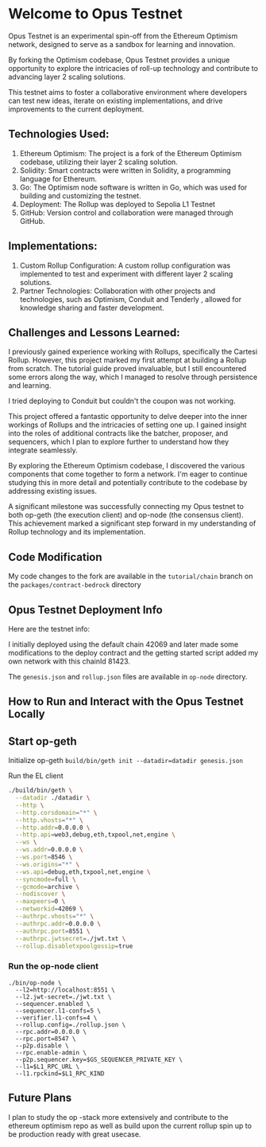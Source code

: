 # Welcome to Opus Testnet

Opus Testnet is an experimental spin-off from the Ethereum Optimism network, designed to serve as a sandbox for learning and innovation.

By forking the Optimism codebase, Opus Testnet provides a unique opportunity to explore the intricacies of roll-up technology and contribute to advancing layer 2 scaling solutions.

This testnet aims to foster a collaborative environment where developers can test new ideas, iterate on existing implementations, and drive improvements to the current deployment.

## Technologies Used:

1. Ethereum Optimism: The project is a fork of the Ethereum Optimism codebase, utilizing their layer 2 scaling solution.
2. Solidity: Smart contracts were written in Solidity, a programming language for Ethereum.
3. Go: The Optimism node software is written in Go, which was used for building and customizing the testnet.
4. Deployment: The Rollup was deployed to Sepolia L1 Testnet
5. GitHub: Version control and collaboration were managed through GitHub.


## Implementations:

1. Custom Rollup Configuration: A custom rollup configuration was implemented to test and experiment with different layer 2 scaling solutions.
2. Partner Technologies: Collaboration with other projects and technologies, such as  Optimism,  Conduit and Tenderly , allowed for knowledge sharing and faster development.


## Challenges and Lessons Learned:

I previously gained experience working with Rollups, specifically the Cartesi Rollup. However, this project marked my first attempt at building a Rollup from scratch. The tutorial guide proved invaluable, but I still encountered some errors along the way, which I managed to resolve through persistence and learning.

I tried deploying to Conduit but couldn't the coupon was not working.

This project offered a fantastic opportunity to delve deeper into the inner workings of Rollups and the intricacies of setting one up. I gained insight into the roles of additional contracts like the batcher, proposer, and sequencers, which I plan to explore further to understand how they integrate seamlessly.

By exploring the Ethereum Optimism codebase, I discovered the various components that come together to form a network. I'm eager to continue studying this in more detail and potentially contribute to the codebase by addressing existing issues.

A significant milestone was successfully connecting my Opus testnet to both op-geth (the execution client) and op-node (the consensus client). This achievement marked a significant step forward in my understanding of Rollup technology and its implementation.


## Code Modification
My code changes to the fork are available in the  `tutorial/chain` branch on the `packages/contract-bedrock` directory

## Opus Testnet Deployment Info
Here are the testnet info:

I initially deployed using the default chain 42069 and later made some modifications to the deploy contract and the getting started script added my own network with this chainId 81423.

The `genesis.json` and  `rollup.json` files are available in `op-node` directory.

## How to Run and Interact with the Opus Testnet Locally

## Start op-geth
Initialize op-geth
```build/bin/geth init --datadir=datadir genesis.json```

Run the EL client
```bash
./build/bin/geth \
  --datadir ./datadir \
  --http \
  --http.corsdomain="*" \
  --http.vhosts="*" \
  --http.addr=0.0.0.0 \
  --http.api=web3,debug,eth,txpool,net,engine \
  --ws \
  --ws.addr=0.0.0.0 \
  --ws.port=8546 \
  --ws.origins="*" \
  --ws.api=debug,eth,txpool,net,engine \
  --syncmode=full \
  --gcmode=archive \
  --nodiscover \
  --maxpeers=0 \
  --networkid=42069 \
  --authrpc.vhosts="*" \
  --authrpc.addr=0.0.0.0 \
  --authrpc.port=8551 \
  --authrpc.jwtsecret=./jwt.txt \
  --rollup.disabletxpoolgossip=true
```

### Run the op-node client
```
./bin/op-node \
  --l2=http://localhost:8551 \
  --l2.jwt-secret=./jwt.txt \
  --sequencer.enabled \
  --sequencer.l1-confs=5 \
  --verifier.l1-confs=4 \
  --rollup.config=./rollup.json \
  --rpc.addr=0.0.0.0 \
  --rpc.port=8547 \
  --p2p.disable \
  --rpc.enable-admin \
  --p2p.sequencer.key=$GS_SEQUENCER_PRIVATE_KEY \
  --l1=$L1_RPC_URL \
  --l1.rpckind=$L1_RPC_KIND
```

## Future Plans

I plan to study the op
-stack more extensively and contribute to the
ethereum optimism repo as well as
build upon the current rollup spin up to be production ready with great usecase.
